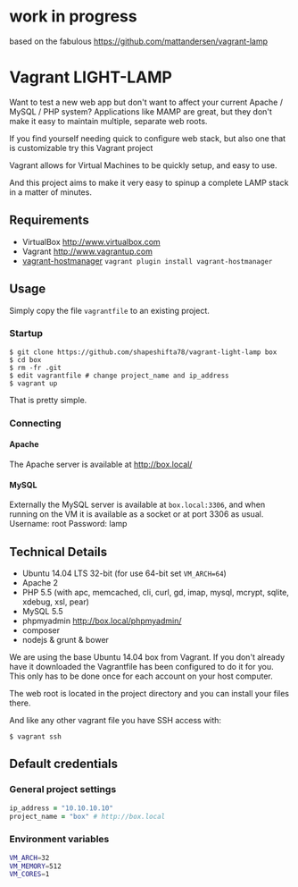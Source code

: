 # work in progress
based on the fabulous https://github.com/mattandersen/vagrant-lamp

# Vagrant LIGHT-LAMP

Want to test a new web app but don't want to affect your current Apache / MySQL / PHP system?
Applications like MAMP are great, but they don't make it easy to maintain multiple, separate
web roots.

If you find yourself needing quick to configure web stack, but also one that is customizable try this Vagrant project

Vagrant allows for Virtual Machines to be quickly setup, and easy to use.

And this project aims to make it very easy to spinup a complete LAMP stack in a matter of minutes.

## Requirements

* VirtualBox <http://www.virtualbox.com>
* Vagrant <http://www.vagrantup.com>
 * [vagrant-hostmanager](https://github.com/smdahlen/vagrant-hostmanager) `vagrant plugin install vagrant-hostmanager`

## Usage

Simply copy the file `vagrantfile` to an existing project.

### Startup

	$ git clone https://github.com/shapeshifta78/vagrant-light-lamp box
	$ cd box
	$ rm -fr .git
	$ edit vagrantfile # change project_name and ip_address
	$ vagrant up

That is pretty simple.

### Connecting

#### Apache

The Apache server is available at <http://box.local/>

#### MySQL

Externally the MySQL server is available at `box.local:3306`, and when running on the VM it is available as a socket or at port 3306 as usual.
Username: root
Password: lamp

## Technical Details

* Ubuntu 14.04 LTS 32-bit (for use 64-bit set `VM_ARCH=64`)
* Apache 2
* PHP 5.5 (with apc, memcached, cli, curl, gd, imap, mysql, mcrypt, sqlite, xdebug, xsl, pear)
* MySQL 5.5
* phpmyadmin <http://box.local/phpmyadmin/>
* composer
* nodejs & grunt & bower

We are using the base Ubuntu 14.04 box from Vagrant. If you don't already have it downloaded
the Vagrantfile has been configured to do it for you. This only has to be done once
for each account on your host computer.

The web root is located in the project directory and you can install your files there.

And like any other vagrant file you have SSH access with:

	$ vagrant ssh

## Default credentials

### General project settings

```ruby
ip_address = "10.10.10.10"
project_name = "box" # http://box.local
```

### Environment variables

```bash
VM_ARCH=32
VM_MEMORY=512
VM_CORES=1
```
